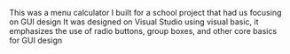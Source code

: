 This was a menu calculator I built for a school project that had us focusing on GUI design
It was designed on Visual Studio using visual basic, it emphasizes the use of radio buttons, group boxes, and other core basics for GUI design 

